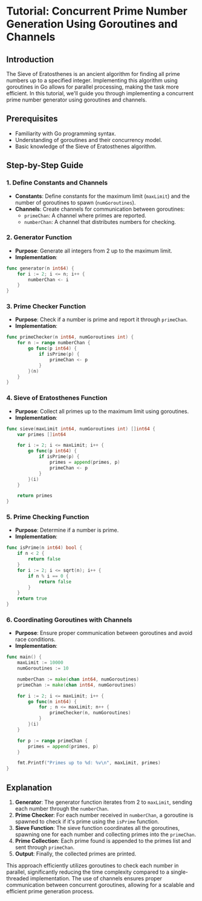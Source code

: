 # Tutorial: Concurrent Prime Number Generation Using Goroutines and Channels

## Introduction
The Sieve of Eratosthenes is an ancient algorithm for finding all prime numbers up to a specified integer. Implementing this algorithm using goroutines in Go allows for parallel processing, making the task more efficient. In this tutorial, we'll guide you through implementing a concurrent prime number generator using goroutines and channels.

## Prerequisites
- Familiarity with Go programming syntax.
- Understanding of goroutines and their concurrency model.
- Basic knowledge of the Sieve of Eratosthenes algorithm.

## Step-by-Step Guide

### 1. Define Constants and Channels
- **Constants**: Define constants for the maximum limit (`maxLimit`) and the number of goroutines to spawn (`numGoroutines`).
- **Channels**: Create channels for communication between goroutines:
  - `primeChan`: A channel where primes are reported.
  - `numberChan`: A channel that distributes numbers for checking.

### 2. Generator Function
- **Purpose**: Generate all integers from 2 up to the maximum limit.
- **Implementation**:
```go
func generator(n int64) {
    for i := 2; i <= n; i++ {
        numberChan <- i
    }
}
```

### 3. Prime Checker Function
- **Purpose**: Check if a number is prime and report it through `primeChan`.
- **Implementation**:
```go
func primeChecker(n int64, numGoroutines int) {
    for n := range numberChan {
        go func(p int64) {
            if isPrime(p) {
                primeChan <- p
            }
        }(n)
    }
}
```

### 4. Sieve of Eratosthenes Function
- **Purpose**: Collect all primes up to the maximum limit using goroutines.
- **Implementation**:
```go
func sieve(maxLimit int64, numGoroutines int) []int64 {
    var primes []int64

    for i := 2; i <= maxLimit; i++ {
        go func(p int64) {
            if isPrime(p) {
                primes = append(primes, p)
                primeChan <- p
            }
        }(i)
    }

    return primes
}
```

### 5. Prime Checking Function
- **Purpose**: Determine if a number is prime.
- **Implementation**:
```go
func isPrime(n int64) bool {
    if n < 2 {
        return false
    }
    for i := 2; i <= sqrt(n); i++ {
        if n % i == 0 {
            return false
        }
    }
    return true
}
```

### 6. Coordinating Goroutines with Channels
- **Purpose**: Ensure proper communication between goroutines and avoid race conditions.
- **Implementation**:
```go
func main() {
    maxLimit := 10000
    numGoroutines := 10

    numberChan := make(chan int64, numGoroutines)
    primeChan := make(chan int64, numGoroutines)

    for i := 2; i <= maxLimit; i++ {
        go func(n int64) {
            for ; n <= maxLimit; n++ {
                primeChecker(n, numGoroutines)
            }
        }(i)
    }

    for p := range primeChan {
        primes = append(primes, p)
    }

    fmt.Printf("Primes up to %d: %v\n", maxLimit, primes)
}
```

## Explanation

1. **Generator**: The generator function iterates from 2 to `maxLimit`, sending each number through the `numberChan`.
2. **Prime Checker**: For each number received in `numberChan`, a goroutine is spawned to check if it's prime using the `isPrime` function.
3. **Sieve Function**: The sieve function coordinates all the goroutines, spawning one for each number and collecting primes into the `primeChan`.
4. **Prime Collection**: Each prime found is appended to the primes list and sent through `primeChan`.
5. **Output**: Finally, the collected primes are printed.

This approach efficiently utilizes goroutines to check each number in parallel, significantly reducing the time complexity compared to a single-threaded implementation. The use of channels ensures proper communication between concurrent goroutines, allowing for a scalable and efficient prime generation process.

